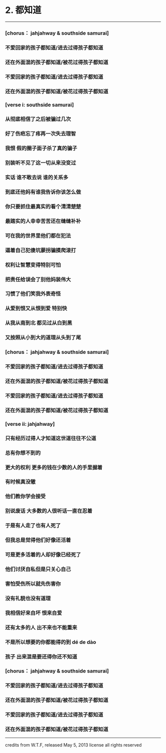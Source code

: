 # 2. 都知道

----
### [chorus： jahjahway & southside samurai]
### 不爱回家的孩子都知道/进去过得孩子都知道
### 还在外面混的孩子都知道/被花过得孩子都知道
### 不爱回家的孩子都知道/进去过得孩子都知道
### 还在外面混的孩子都知道/被花过得孩子都知道

### [verse i: southside samurai]
### 从彻底相信了之后被骗过几次
### 好了伤疤忘了疼再一次失去理智
### 我恨 假的圈子面子杀了真的骗子
### 别装听不见了这一切从来没变过
### 实话 谁不敢去说 谁的关系多
### 到底还他妈有谁我告诉你该怎么做
### 你只要抓住最真实的看个清清楚楚
### 最踏实的人幸幸苦苦还在缝缝补补
### 可在我的世界里他们都在犯法
### 逼着自己犯傻坑蒙拐骗摸爬滚打
### 权利让智慧变得特别可怕
### 把责任给误会了别他妈装伟大
### 习惯了他们笑我外表奇怪
### 从爱到恨又从恨到爱 特别快
### 从我从南到北 都见过从白到黑
### 又按照从小到大的道理从头到了尾


### [chorus： jahjahway & southside samurai]
### 不爱回家的孩子都知道/进去过得孩子都知道
### 还在外面混的孩子都知道/被花过得孩子都知道
### 不爱回家的孩子都知道/进去过得孩子都知道
### 还在外面混的孩子都知道/被花过得孩子都知道


### [verse ii: jahjahway]
### 只有经历过得人才知道这世道往往不公道
### 总有你想不到的
### 更大的权利 更多的钱在少数的人的手里握着
### 有时候真没辙
### 他们教你学会接受
### 别说废话 大多数的人很听话一直在忍着
### 于是有人走了也有人死了
### 但我总是觉得他们好像还活着
### 可是更多活着的人却好像已经死了
### 他们讨厌自私但是只关心自己
### 害怕受伤所以就先伤害你
### 没有礼貌也没有道理
### 我相信好来自坏 恨来自爱
### 还有太多的人 出不来也不能重来
### 不是所以想要的你都能得的到 dé de dào
### 孩子 出来混是要还得你还不知道


### [chorus： jahjahway & southside samurai]
### 不爱回家的孩子都知道/进去过得孩子都知道
### 还在外面混的孩子都知道/被花过得孩子都知道
### 不爱回家的孩子都知道/进去过得孩子都知道
### 还在外面混的孩子都知道/被花过得孩子都知道

----
credits
from W​.​T​.​F, released May 5, 2013
license
all rights reserved
